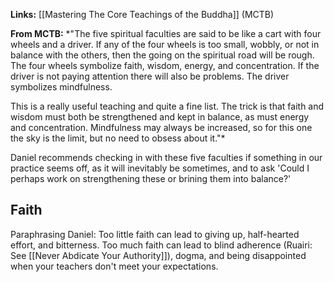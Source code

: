 **Links:** [[Mastering The Core Teachings of the Buddha]] (MCTB)

**From MCTB:**
*"The five spiritual faculties are said to be like a cart with four wheels and a driver. If any of the four wheels is too small, wobbly, or not in balance with the others, then the going on the spiritual road will be rough. The four wheels symbolize faith, wisdom, energy, and concentration. If the driver is not paying attention there will also be problems. The driver symbolizes mindfulness.

This is a really useful teaching and quite a fine list. The trick is that faith and wisdom must both be strengthened and kept in balance, as must energy and concentration. Mindfulness may always be increased, so for this one the sky is the limit, but no need to obsess about it."*

Daniel recommends checking in with these five faculties if something in our practice seems off, as it will inevitably be sometimes, and to ask 'Could I perhaps work on strengthening these or brining them into balance?'


## Faith
Paraphrasing Daniel:
Too little faith can lead to giving up, half-hearted effort, and bitterness. 
Too much faith can lead to blind adherence (Ruairi: See [[Never Abdicate Your Authority]]), dogma, and being disappointed when your teachers don't meet your expectations. 